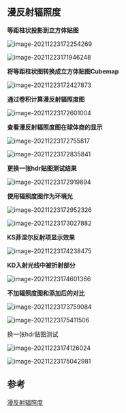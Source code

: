 ## 漫反射辐照度

**等距柱状投影到立方体贴图**

![image-20211223172254269](images/image-20211223172254269.png)

![image-20211223171946248](images/image-20211223171946248.png)

**将等距柱状图转换成立方体贴图Cubemap**

![image-20211223172427873](images/image-20211223172427873.png)

**通过卷积计算漫反射辐照度图**

![image-20211223172601004](images/image-20211223172601004.png)

**查看漫反射辐照度图在球体商的显示**

![image-20211223172755817](images/image-20211223172755817.png)

![image-20211223172835841](images/image-20211223172835841.png)

**更换一张hdr贴图测试结果**

![image-20211223172919894](images/image-20211223172919894.png)

**使用辐照度图作为环境光**

![image-20211223172952326](images/image-20211223172952326.png)

![image-20211223173027882](images/image-20211223173027882.png)

**KS菲涅尔反射项显示效果**

![image-20211223174238475](images/image-20211223174238475.png)

**KD入射光线中被折射部分**

![image-20211223174601366](images/image-20211223174601366.png)



**不加辐照度图和添加后的对比**

![image-20211223173759084](images/image-20211223173759084.png)

![image-20211223175411506](images/image-20211223175411506.png)

换一张hdr贴图测试

![image-20211223174126024](images/image-20211223174126024.png)

![image-20211223175042981](images/image-20211223175042981.png)

## 参考

[漫反射辐照度](https://learnopengl-cn.github.io/07%20PBR/03%20IBL/01%20Diffuse%20irradiance)

